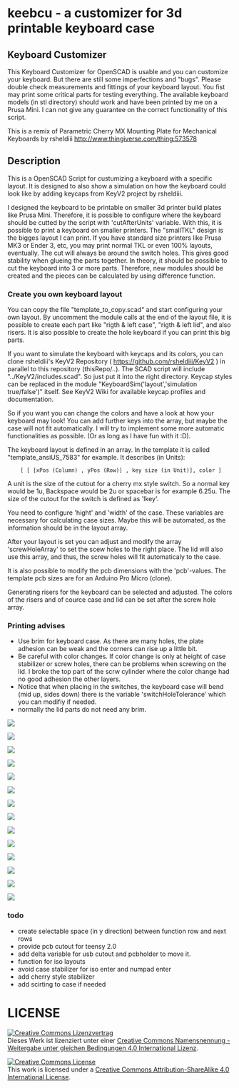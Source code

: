 # keebcu - a customizer for 3d printable keyboard case

## Keyboard Customizer

This Keyboard Customizer for OpenSCAD is usable and you can customize your keyboard. But there are still some imperfections and "bugs". Please double check measurements and fittings of your keyboard layout.
You fist may print some critical parts for testing everything.
The available keyboard models (in stl directory) should work and have been printed by me on a Prusa Mini. I can not give any guarantee on the correct functionality of this script.

This is a remix of Parametric Cherry MX Mounting Plate for Mechanical Keyboards by rsheldiii
http://www.thingiverse.com/thing:573578

## Description
This is a OpenSCAD Script for custumizing a keyboard with a specific layout. It is designed to also show a simulation on how the keyboard could look like by adding keycaps from KeyV2 project by rsheldiii.

I designed the keyboard to be printable on smaller 3d printer build plates like Prusa Mini. Therefore, it is possible to configure where the keyboard should be cutted by the script with 'cutAfterUnits' variable. With this, it is possible to print a keyboard on smaller printers. The "smallTKL" design is the bigges layout I can print. If you have standard size printers like Prusa MK3 or Ender 3, etc, you may print normal TKL or even 100% layouts, eventually.
The cut will always be around the switch holes. This gives good stability when glueing the parts together. In theory, it should be possible to cut the keyboard into 3 or more parts. Therefore, new modules should be created and the pieces can be calculated by using difference function.

### Create you own keyboard layout
You can copy the file "template_to_copy.scad" and start configuring your own layout. By uncomment the module calls at the end of the layout file, it is possible to create each part like "rigth & left case", "rigth & left lid", and also risers. It is also possible to create the hole keyboard if you can print this big parts.

If you want to simulate the keyboard with keycaps and its colors, you can clone rsheldiii's KeyV2 Repository
( https://github.com/rsheldiii/KeyV2 ) in parallel to this repository (thisRepo/..).
The SCAD script will include "../KeyV2/includes.scad". So just put it into the right directory.
Keycap styles can be replaced in the module "KeyboardSim('layout','simulation true/false')" itself. See KeyV2 Wiki for available keycap profiles and documentation.

So if you want you can change the colors and have a look at how your keyboard may look!
You can add further keys into the array, but maybe the case will not fit automatically.
I will try to implement some more automatic functionalities as possible. (Or as long as I have fun with it :D).

The keyboard layout is defined in an array. In the template it is called "template_ansiUS_7583" for example.
It describes (in Units):
```
    [ [ [xPos (Column) , yPos (Row)] , key size (in Unit)], color ]
```

A unit is the size of the cutout for a cherry mx style switch. So a normal key would be 1u,
Backspace would be 2u or spacebar is for example 6.25u. The size of the cutout for the switch is defined as 'lkey'.

You need to configure 'hight' and 'width' of the case. These variables are necessary for calculating case sizes. Maybe this will be automated, as the information should be in the layout array.

After your layout is set you can adjust and modify the array 'screwHoleArray' to set the scew holes to the right place. The lid will also use this array, and thus, the screw holes will fit automaticaly to the case.

It is also possible to modify the pcb dimensions with the 'pcb'-values. The template pcb sizes are for an Arduino Pro Micro (clone).

Generating risers for the keyboard can be selected and adjusted. The colors of the risers and of cource case and lid can be set after the screw hole array.

### Printing advises
- Use brim for keyboard case. As there are many holes, the plate adhesion can be weak and the corners can rise up a little bit.
- Be careful with color changes. If color change is only at height of case stabilizer or screw holes, there can be problems when screwing on the lid. I broke the top part of the scrw cylinder where the color change had no good adhesion the other layers.
- Notice that when placing in the switches, the keyboard case will bend (mid up, sides down) there is the variable 'switchHoleTolerance' which you can modifiy if needed.
- normally the lid parts do not need any brim.


![](pics/75er001.png)

![](pics/75er002.png)

![](pics/75er003.png)

![](pics/75er004.png)

![](pics/75er004_1.png)

![](pics/75er005.png)

![](pics/75er006.png)

![](pics/75er007.png)

![](pics/75er008.png)

![](pics/75er009.png)

![](pics/75er010.png)

![](pics/75er011.png)

![](pics/75er012.png)

![](pics/75er013.png)



### todo
- create selectable space (in y direction) between function row and next rows
- provide pcb cutout for teensy 2.0
- add delta variable for usb cutout and pcbholder to move it.
- function for iso layouts
- avoid case stabilizer for iso enter and numpad enter
- add cherry style stabilizer
- add scirting to case if needed


# LICENSE

<a rel="license" href="http://creativecommons.org/licenses/by-sa/4.0/"><img alt="Creative Commons Lizenzvertrag" style="border-width:0" src="https://i.creativecommons.org/l/by-sa/4.0/88x31.png" /></a><br />Dieses Werk ist lizenziert unter einer <a rel="license" href="http://creativecommons.org/licenses/by-sa/4.0/">Creative Commons Namensnennung - Weitergabe unter gleichen Bedingungen 4.0 International Lizenz</a>.

<a rel="license" href="http://creativecommons.org/licenses/by-sa/4.0/"><img alt="Creative Commons License" style="border-width:0" src="https://i.creativecommons.org/l/by-sa/4.0/88x31.png" /></a><br />This work is licensed under a <a rel="license" href="http://creativecommons.org/licenses/by-sa/4.0/">Creative Commons Attribution-ShareAlike 4.0 International License</a>.
